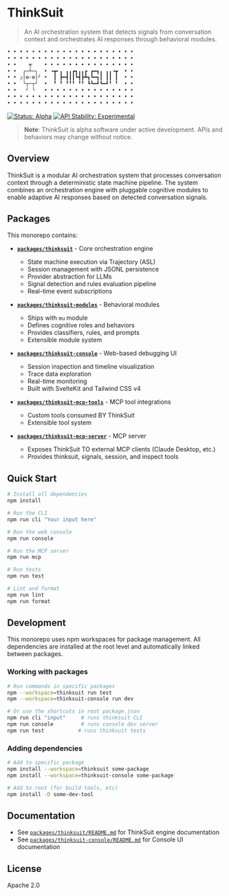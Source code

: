 # ThinkSuit

> An AI orchestration system that detects signals from conversation context and orchestrates AI responses through behavioral modules.

```txt
• • • • • • • • • • • • • • • • • • • • •
• • • • • • • • • • • • • • • • • • • • •
• •    ╤    • • • • • • • • • • • • • • •
• •  ╭─┴─╮  • ╺┳╸╻ ╻╻┏┓╻╻┏ ┏━┓╻ ╻╻╺┳  • •
• • ╭│⚙·⚙│╯ •  ┃ ┣━┫┃┃┗┫┣┻┓┗━┓┃ ┃┃ ┃  • •
• •  ╰┬─┬╯  •  ╹ ╹ ╹╹╹ ╹╹ ┗┗━┛┗━┛╹ ╹  • •
• •   ╯ ╰   • • • • • • • • • • • • • • •
• • • • • • • • • • • • • • • • • • • • •
• • • • • • • • • • • • • • • • • • • • •
```

[![Status: Alpha](https://img.shields.io/badge/status-alpha-orange.svg)](https://github.com/machellerogden/thinksuit)
[![API Stability: Experimental](https://img.shields.io/badge/api%20stability-experimental-red.svg)](https://github.com/machellerogden/thinksuit)

> **Note**: ThinkSuit is alpha software under active development. APIs and behaviors may change without notice.

## Overview

ThinkSuit is a modular AI orchestration system that processes conversation context through a deterministic state machine pipeline. The system combines an orchestration engine with pluggable cognitive modules to enable adaptive AI responses based on detected conversation signals.

## Packages

This monorepo contains:

- **[`packages/thinksuit`](packages/thinksuit/)** - Core orchestration engine
  - State machine execution via Trajectory (ASL)
  - Session management with JSONL persistence
  - Provider abstraction for LLMs
  - Signal detection and rules evaluation pipeline
  - Real-time event subscriptions

- **[`packages/thinksuit-modules`](packages/thinksuit-modules/)** - Behavioral modules
  - Ships with `mu` module
  - Defines cognitive roles and behaviors
  - Provides classifiers, rules, and prompts
  - Extensible module system

- **[`packages/thinksuit-console`](packages/thinksuit-console/)** - Web-based debugging UI
  - Session inspection and timeline visualization
  - Trace data exploration
  - Real-time monitoring
  - Built with SvelteKit and Tailwind CSS v4

- **[`packages/thinksuit-mcp-tools`](packages/thinksuit-mcp-tools/)** - MCP tool integrations
  - Custom tools consumed BY ThinkSuit
  - Extensible tool system

- **[`packages/thinksuit-mcp-server`](packages/thinksuit-mcp-server/)** - MCP server
  - Exposes ThinkSuit TO external MCP clients (Claude Desktop, etc.)
  - Provides thinksuit, signals, session, and inspect tools

## Quick Start

```bash
# Install all dependencies
npm install

# Run the CLI
npm run cli "Your input here"

# Run the web console
npm run console

# Run the MCP server
npm run mcp

# Run tests
npm run test

# Lint and format
npm run lint
npm run format
```

## Development

This monorepo uses npm workspaces for package management. All dependencies are installed at the root level and automatically linked between packages.

### Working with packages

```bash
# Run commands in specific packages
npm --workspace=thinksuit run test
npm --workspace=thinksuit-console run dev

# Or use the shortcuts in root package.json
npm run cli "input"     # runs thinksuit CLI
npm run console         # runs console dev server
npm run test           # runs thinksuit tests
```

### Adding dependencies

```bash
# Add to specific package
npm install --workspace=thinksuit some-package
npm install --workspace=thinksuit-console some-package

# Add to root (for build tools, etc)
npm install -D some-dev-tool
```

## Documentation

- See [`packages/thinksuit/README.md`](packages/thinksuit/README.md) for ThinkSuit engine documentation
- See [`packages/thinksuit-console/README.md`](packages/thinksuit-console/README.md) for Console UI documentation

## License

Apache 2.0
